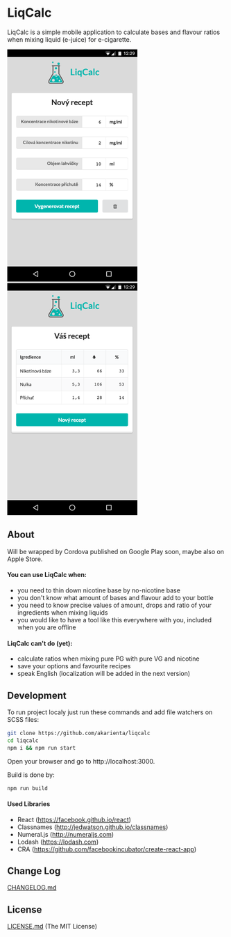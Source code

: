 # LiqCalc
LiqCalc is a simple mobile application to calculate bases and flavour ratios when mixing liquid (e-juice) for e-cigarette. 

![Screenhot 1](https://github.com/akarienta/liqcalc/blob/master/screenshot_1.png) ![Screenshot 2 ](https://github.com/akarienta/liqcalc/blob/master/screenshot_2.png)

## About
Will be wrapped by Cordova published on Google Play soon, maybe also on Apple Store.

#### You can use LiqCalc when:
 - you need to thin down nicotine base by no-nicotine base
 - you don't know what amount of bases and flavour add to your bottle
 - you need to know precise values of amount, drops and ratio of your ingredients when mixing liquids
 - you would like to have a tool like this everywhere with you, included when you are offline

#### LiqCalc can't do (yet):
- calculate ratios when mixing pure PG with pure VG and nicotine
- save your options and favourite recipes
- speak English (localization will be added in the next version)

## Development 
To run project localy just run these commands and add file watchers on SCSS files:
```bash
git clone https://github.com/akarienta/liqcalc
cd liqcalc
npm i && npm run start
```

Open your browser and go to http://localhost:3000.

Build is done by:
```bash
npm run build
```

#### Used Libraries
- React (https://facebook.github.io/react)
- Classnames (http://jedwatson.github.io/classnames)
- Numeral.js (http://numeraljs.com)
- Lodash (https://lodash.com)
- CRA (https://github.com/facebookincubator/create-react-app)

## Change Log
[CHANGELOG.md](https://github.com/akarienta/liqcalc/blob/master/CHANGELOG.md)

## License
[LICENSE.md](https://github.com/akarienta/liqcalc/blob/master/LICENSE.md) (The MIT License)